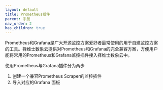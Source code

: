 ```yaml
---
layout: default
title: Prometheus插件
parent: 手册
nav_order: 2
has_children: true
---
```


Prometheus和Grafana是广大开源监控方案爱好者最常使用的用于自建监控方案的工具。择维士数象云提供对Prometheus和Grafana的完全兼容方案，方便用户能将常用的Prometheus和Grafana监控插件接入择维士数象云中。

使用Prometheus与Grafana插件分为两步

1. 创建一个兼容Prometheus Scraper的监控插件
2. 导入对应的Grafana 面板

